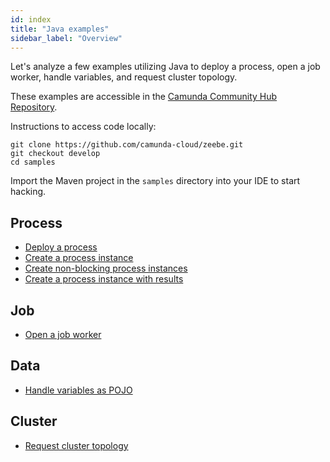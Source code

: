 ```yaml
---
id: index
title: "Java examples"
sidebar_label: "Overview"
---
```


Let's analyze a few examples utilizing Java to deploy a process, open a job worker, handle variables, and request cluster topology.

These examples are accessible in the [Camunda Community  Hub Repository](https://github.com/camunda-community-hub/camunda-8-examples).

Instructions to access code locally:

```
git clone https://github.com/camunda-cloud/zeebe.git
git checkout develop
cd samples
```

Import the Maven project in the `samples` directory into your IDE to start hacking.

## Process

- [Deploy a process](process-deploy.md)
- [Create a process instance](process-instance-create.md)
- [Create non-blocking process instances](process-instance-create-nonblocking.md)
- [Create a process instance with results](process-instance-create-with-result.md)

## Job

- [Open a job worker](job-worker-open.md)

## Data

- [Handle variables as POJO](data-pojo.md)

## Cluster

- [Request cluster topology](cluster-topology-request.md)
